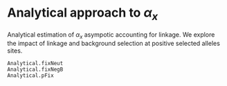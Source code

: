 # Analytical approach to $\alpha_{x}$
Analytical estimation of $\alpha_{x}$ asympotic accounting for linkage. We explore the impact of linkage and background selection at positive selected alleles sites.

```@docs
Analytical.fixNeut
Analytical.fixNegB
Analytical.pFix
```
